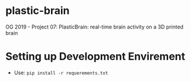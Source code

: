 # plastic-brain
OG 2019 - Project 07: PlasticBrain: real-time brain activity on a 3D printed brain

# Setting up Development Envirement

* Use: `pip install -r requerements.txt`
